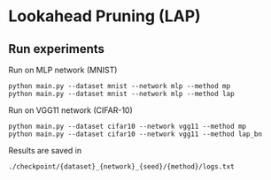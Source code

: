 # Lookahead Pruning (LAP)

## Run experiments

Run on MLP network (MNIST)
```
python main.py --dataset mnist --network mlp --method mp
python main.py --dataset mnist --network mlp --method lap
```

Run on VGG11 network (CIFAR-10)
```
python main.py --dataset cifar10 --network vgg11 --method mp
python main.py --dataset cifar10 --network vgg11 --method lap_bn
```

Results are saved in
```
./checkpoint/{dataset}_{network}_{seed}/{method}/logs.txt
```
